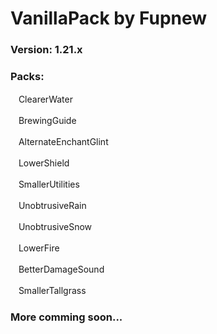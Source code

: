 # VanillaPack by Fupnew

### Version: 1.21.x
### Packs:

ㅤClearerWater

ㅤBrewingGuide

ㅤAlternateEnchantGlint

ㅤLowerShield

ㅤSmallerUtilities

ㅤUnobtrusiveRain

ㅤUnobtrusiveSnow

ㅤLowerFire

ㅤBetterDamageSound

ㅤSmallerTallgrass

### More comming soon...
